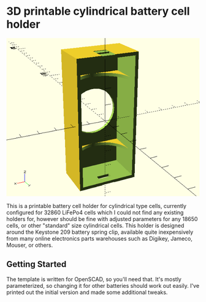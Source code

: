 # 3D printable cylindrical battery cell holder

![holder-rendering](battery_holder.png)

This is a printable battery cell holder for cylindrical type cells, currently configured for 32860 LiFePo4 cells which I could not find any existing holders for, however should be fine with adjusted parameters for any 18650 cells, or other "standard" size cylindrical cells. This holder is designed around the Keystone 209 battery spring clip, available quite inexpensively from many online electronics parts warehouses such as Digikey, Jameco, Mouser, or others.

## Getting Started

The template is written for OpenSCAD, so you'll need that. It's mostly parameterized, so changing it for other batteries should work out easily. I've printed out the initial version and made some additional tweaks.

